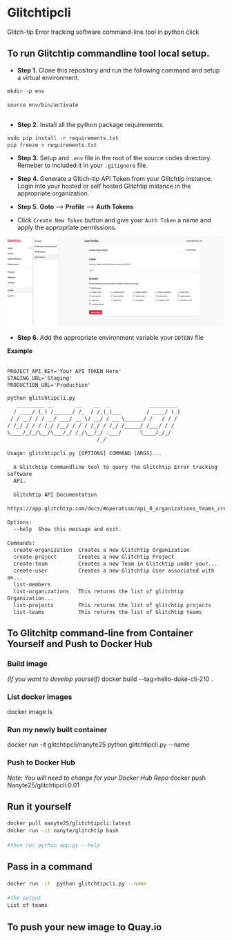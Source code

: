 # Glitchtipcli
Glitch-tip Error tracking software command-line tool in python click

## To run Glitchtip commandline tool local setup.

- **Step 1.** Clone this repository and run the following command and setup a virtual environment.

```
mkdir -p env

source env/bin/activate


```


- **Step 2.** Install all the python package requirements.


```
sudo pip install -r requirements.txt
pip freeze > requirements.txt

```

- **Step 3.** Setup and `.env` file in the root of the source codes directory. Remeber to included it in your `.gitignore` file.

- **Step 4.** Generate a Gltich-tip API Token from your Glitchtip instance. Login into your hosted or self hosted Glitchtip instance in the appropriate organization.

- **Step 5.**  **Goto** --> **Profile** --> **Auth Tokens**

- Click `Create New Token` button and give your `Auth Token` a name and apply the appropriate permissions.

![alt text](images/auth_token.png "Glitchtip Auth Token")

- **Step 6.** Add the appropriate environment variable your `DOTENV` file

**Example**

```

PROJECT_API_KEY='Your API TOKEN Here'
STAGING_URL='Staging'
PRODUCTION_URL='Production'

```

```
python glitchtipcli.py
   _________ __       __    __  _             _________
  / ____/ (_) /______/ /_  / /_(_)___        / ____/ (_)
 / / __/ / / __/ ___/ __ \/ __/ / __ \______/ /   / / /
/ /_/ / / / /_/ /__/ / / / /_/ / /_/ /_____/ /___/ / /
\____/_/_/\__/\___/_/ /_/\__/_/ .___/      \____/_/_/
                             /_/

Usage: glitchtipcli.py [OPTIONS] COMMAND [ARGS]...

  A Glitchtip Commandline tool to query the Glitchtip Error tracking software
  API.

  Glitchtip API Documentation
  https://app.glitchtip.com/docs/#operation/api_0_organizations_teams_create

Options:
  --help  Show this message and exit.

Commands:
  create-organization  Creates a new Glitchtip Organization
  create-project       Creates a new Glitchtip Project
  create-team          Creates a new Team in Glitchtip under your...
  create-user          Creates a new Glitchtip User associated with an...
  list-members
  list-organizations   This returns the list of glitchtip Organization...
  list-projects        This returns the list of glitchtip projects
  list-teams           This returns the list of Glitchtip teams

```


## To Glitchitp command-line from Container Yourself and Push to Docker Hub

### Build image
*(If you want to develop yourself)* 
docker build --tag=hello-duke-cli-210 .

### List docker images
docker image ls

### Run my newly built container

docker run -it glitchtipcli/nanyte25 python glitchtipcli.py --name 

### Push to Docker Hub

*Note:  You will need to change for your Docker Hub Repo*
docker push Nanyte25/glitchtipcli:0.01

## Run it yourself

```bash
docker pull nanyte25/glitchtipcli:latest
docker run -it nanyte/glitchtip bash 

#then run python app.py --help
```

## Pass in a command

```bash
docker run -it  python glitchtipcli.py --name 

#the output
List of teams
```

## To push your new image to Quay.io


```

```
